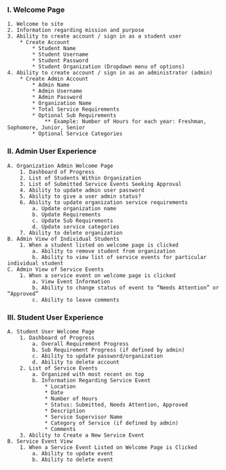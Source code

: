 ### I. Welcome Page
    1. Welcome to site
    2. Information regarding mission and purpose
    3. Ability to create account / sign in as a student user
        * Create Account
            * Student Name
            * Student Username
            * Student Password
            * Student Organization (Dropdown menu of options)
    4. Ability to create account / sign in as an administrator (admin)
        * Create Admin Account
            * Admin Name
            * Admin Username
            * Admin Password
            * Organization Name
            * Total Service Requirements
            * Optional Sub Requirements
                ** Example: Number of Hours for each year: Freshman, Sophomore, Junior, Senior
            * Optional Service Categories
    
### II. Admin User Experience
    A. Organization Admin Welcome Page
        1. Dashboard of Progress
        2. List of Students Within Organization
        3. List of Submitted Service Events Seeking Approval 
        4. Ability to update admin user password
        5. Ability to give a user admin status?
        6. Ability to update organization service requirements
            a. Update organization name
            b. Update Requirements
            c. Update Sub Requirements
            d. Update service categories
        7. Ability to delete organization
    B. Admin View of Individual Students
        1. When a student listed on welcome page is clicked
            a. Ability to remove student from organization
            b. Ability to view list of service events for particular individual student
    C. Admin View of Service Events
        1. When a service event on welcome page is clicked
            a. View Event Information
            b. Ability to change status of event to “Needs Attention” or “Approved”
            c. Ability to leave comments
            
### III. Student User Experience
    A. Student User Welcome Page
        1. Dashboard of Progress
            a. Overall Requirement Progress
            b. Sub Requirement Progress (if defined by admin)
            c. Ability to update password/organization
            d. Ability to delete account
        2. List of Service Events
            a. Organized with most recent on top
            b. Information Regarding Service Event
                * Location
                * Date
                * Number of Hours
                * Status: Submitted, Needs Attention, Approved
                * Description
                * Service Supervisor Name
                * Category of Service (if defined by admin)
                * Comments
        3. Ability to Create a New Service Event
    B. Service Event View
        1. When a Service Event Listed on Welcome Page is Clicked
            a. Ability to update event
            b. Ability to delete event
